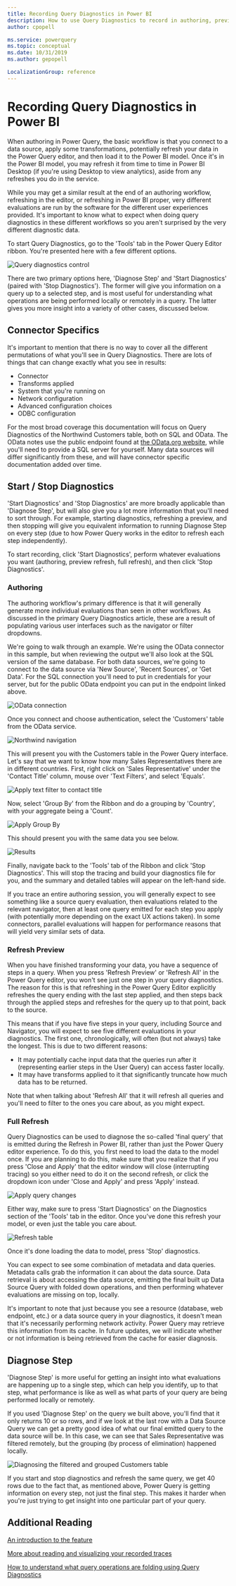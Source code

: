 ```yaml
---
title: Recording Query Diagnostics in Power BI
description: How to use Query Diagnostics to record in authoring, preview refresh, and full loading/refresh workflows in Power BI
author: cpopell

ms.service: powerquery
ms.topic: conceptual
ms.date: 10/31/2019
ms.author: gepopell

LocalizationGroup: reference
---
```



# Recording Query Diagnostics in Power BI

When authoring in Power Query, the basic workflow is that you connect to a data source, apply some transformations, potentially refresh your data in the Power Query editor, and then load it to the Power BI model. Once it's in the Power BI model, you may refresh it from time to time in Power BI Desktop (if you're using Desktop to view analytics), aside from any refreshes you do in the service.

While you may get a similar result at the end of an authoring workflow, refreshing in the editor, or refreshing in Power BI proper, very different evaluations are run by the software for the different user experiences provided. It's important to know what to expect when doing query diagnostics in these different workflows so you aren't surprised by the very different diagnostic data.

To start Query Diagnostics, go to the 'Tools' tab in the Power Query Editor ribbon. You're presented here with a few different options. 

![Query diagnostics control](./images/diagnosticstoolbar.png)

There are two primary options here, 'Diagnose Step' and 'Start Diagnostics' (paired with 'Stop Diagnostics'). The former will give you information on a query up to a selected step, and is most useful for understanding what operations are being performed locally or remotely in a query. The latter gives you more insight into a variety of other cases, discussed below.

## Connector Specifics

It's important to mention that there is no way to cover all the different permutations of what you'll see in Query Diagnostics. There are lots of things that can change exactly what you see in results:

* Connector
* Transforms applied
* System that you're running on
* Network configuration
* Advanced configuration choices
* ODBC configuration

For the most broad coverage this documentation will focus on Query Diagnostics of the Northwind Customers table, both on SQL and OData. The OData notes use the public endpoint found at [the OData.org website](https://services.odata.org/V4/Northwind/Northwind.svc/), while you'll need to provide a SQL server for yourself. Many data sources will differ significantly from these, and will have connector specific documentation added over time.


## Start / Stop Diagnostics

'Start Diagnostics' and 'Stop Diagnostics' are more broadly applicable than 'Diagnose Step', but will also give you a lot more information that you'll need to sort through. For example, starting diagnostics, refreshing a preview, and then stopping will give you equivalent information to running Diagnose Step on every step (due to how Power Query works in the editor to refresh each step independently). 

To start recording, click 'Start Diagnostics', perform whatever evaluations you want (authoring, preview refresh, full refresh), and then click 'Stop Diagnostics'.

### Authoring

The authoring workflow's primary difference is that it will generally generate more individual evaluations than seen in other workflows. As discussed in the primary Query Diagnostics article, these are a result of populating various user interfaces such as the navigator or filter dropdowns.

We're going to walk through an example. We're using the OData connector in this sample, but when reviewing the output we'll also look at the SQL version of the same database. For both data sources, we're going to connect to the data source via 'New Source', 'Recent Sources', or 'Get Data'. For the SQL connection you'll need to put in credentials for your server, but for the public OData endpoint you can put in the endpoint linked above.

![OData connection](images/diagnosticsodatanorthwind.png)

Once you connect and choose authentication, select the 'Customers' table from the OData service.

![Northwind navigation](images/diagnosticsodataselecttable.png)

This will present you with the Customers table in the Power Query interface. Let's say that we want to know how many Sales Representatives there are in different countries. First, right click on 'Sales Representative' under the 'Contact Title' column, mouse over 'Text Filters', and select 'Equals'.

![Apply text filter to contact title](images/diagnosticsodatafilter.png)

Now, select 'Group By' from the Ribbon and do a grouping by 'Country', with your aggregate being a 'Count'.

![Apply Group By](images/diagnosticsodatagroupby.png)

This should present you with the same data you see below.

![Results](images/diagnosticsodataend.png)

Finally, navigate back to the 'Tools' tab of the Ribbon and click 'Stop Diagnostics'. This will stop the tracing and build your diagnostics file for you, and the summary and detailed tables will appear on the left-hand side.

If you trace an entire authoring session, you will generally expect to see something like a source query evaluation, then evaluations related to the relevant navigator, then at least one query emitted for each step you apply (with potentially more depending on the exact UX actions taken). In some connectors, parallel evaluations will happen for performance reasons that will yield very similar sets of data.

### Refresh Preview

When you have finished transforming your data, you have a sequence of steps in a query. When you press 'Refresh Preview' or 'Refresh All' in the Power Query editor, you won't see just one step in your query diagnostics. The reason for this is that refreshing in the Power Query Editor explicitly refreshes the query ending with the last step applied, and then steps back through the applied steps and refreshes for the query up to that point, back to the source.

This means that if you have five steps in your query, including Source and Navigator, you will expect to see five different evaluations in your diagnostics. The first one, chronologically, will often (but not always) take the longest. This is due to two different reasons:

* It may potentially cache input data that the queries run after it (representing earlier steps in the User Query) can access faster locally.
* It may have transforms applied to it that significantly truncate how much data has to be returned.

Note that when talking about 'Refresh All' that it will refresh all queries and you'll need to filter to the ones you care about, as you might expect.

### Full Refresh

Query Diagnostics can be used to diagnose the so-called 'final query' that is emitted during the Refresh in Power BI, rather than just the Power Query editor experience. To do this, you first need to load the data to the model once. If you are planning to do this, make sure that you realize that if you press 'Close and Apply' that the editor window will close (interrupting tracing) so you either need to do it on the second refresh, or click the dropdown icon under 'Close and Apply' and press 'Apply' instead.

![Apply query changes](images/diagnosticscloseandapply.png)

Either way, make sure to press 'Start Diagnostics' on the Diagnostics section of the 'Tools' tab in the editor. Once you've done this refresh your model, or even just the table you care about.

![Refresh table](images/diagnosticsrefresh.png)

Once it's done loading the data to model, press 'Stop' diagnostics.

You can expect to see some combination of metadata and data queries. Metadata calls grab the information it can about the data source. Data retrieval is about accessing the data source, emitting the final built up Data Source Query with folded down operations, and then performing whatever evaluations are missing on top, locally.

It's important to note that just because you see a resource (database, web endpoint, etc.) or a data source query in your diagnostics, it doesn't mean that it's necessarily performing network activity. Power Query may retrieve this information from its cache. In future updates, we will indicate whether or not information is being retrieved from the cache for easier diagnosis.

## Diagnose Step

'Diagnose Step' is more useful for getting an insight into what evaluations are happening up to a single step, which can help you identify, up to that step, what performance is like as well as what parts of your query are being performed locally or remotely.

If you used 'Diagnose Step' on the query we built above, you'll find that it only returns 10 or so rows, and if we look at the last row with a Data Source Query we can get a pretty good idea of what our final emitted query to the data source will be. In this case, we can see that Sales Representative was filtered remotely, but the grouping (by process of elimination) happened locally.

![Diagnosing the filtered and grouped Customers table](images/DiagnoseStepOdataCustomers.png)

If you start and stop diagnostics and refresh the same query, we get 40 rows due to the fact that, as mentioned above, Power Query is getting information on every step, not just the final step. This makes it harder when you're just trying to get insight into one particular part of your query.

## Additional Reading

[An introduction to the feature](QueryDiagnostics.md)

[More about reading and visualizing your recorded traces](ReadingQueryDiagnostics.md)

[How to understand what query operations are folding using Query Diagnostics](QueryDiagnosticsFolding.md)
